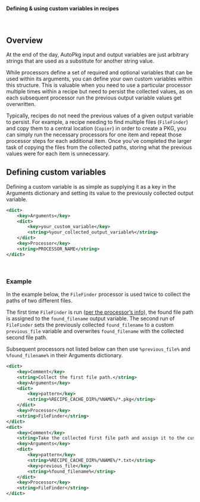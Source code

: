 #### Defining & using custom variables in recipes
​
## Overview
​At the end of the day, AutoPkg input and output variables are just arbitrary strings that are used as a substitute for another string value.

While processors define a set of required and optional variables that can be used within its arguments, you can define your own custom variables within this structure. This is valuable when you need to use a particular processor multiple times within a recipe but need to persist the collected values, as on each subsequent processor run the previous output variable values get overwritten.

Typically, recipes do not need the previous values of a given output variable to persist. For example, a recipe needing to find multiple files (`FileFinder`) and copy them to a central location (`Copier`) in order to create a PKG, you can simply run the necessary processors for one item and repeat those processor steps for each additional item. Once you've completed the larger task of copying the files from the collected paths, storing what the previous values were for each item is unnecessary.
​
## Defining custom variables
​Defining a custom variable is as simple as supplying it as a key in the Arguments dictionary and setting its value to the previously collected output variable.
​
```xml
<dict>
	<key>Arguments</key>
	<dict>
		<key>your_custom_variable</key>
		<string>%your_collected_output_variable%</string>
	</dict>
	<key>Processor</key>
	<string>PROCESSOR_NAME</string>
</dict>
```
​
### Example
​In the example below, the `FileFinder` processor is used twice to collect the paths of two different files.

The first time `FileFinder` is run ([per the processor’s info](https://github.com/autopkg/autopkg/wiki/Processor-FileFinder)), the found file path is assigned to the `found_filename` output variable. The second run of `FileFinder` sets the previously collected `found_filename` to a custom `previous_file` variable and overwrites `found_filename` with the collected second file path.

Subsequent processors not listed below can then use `%previous_file%` and `%found_filename%` in their Arguments dictionary.
​
```xml
<dict>
	<key>Comment</key>
	<string>Collect the first file path.</string>
	<key>Arguments</key>
	<dict>
		<key>pattern</key>
		<string>%RECIPE_CACHE_DIR%/%NAME%/*.pkg</string>
	</dict>
	<key>Processor</key>
	<string>FileFinder</string>
</dict>
<dict>
	<key>Comment</key>
	<string>Take the collected first file path and assign it to the custom previous_file variable. Collect the second file path and overwrite the previously collected output variables.</string>
	<key>Arguments</key>
	<dict>
		<key>pattern</key>
		<string>%RECIPE_CACHE_DIR%/%NAME%/*.txt</string>
		<key>previous_file</key>
		<string>%found_filename%</string>
	</dict>
	<key>Processor</key>
	<string>FileFinder</string>
</dict>
​
```